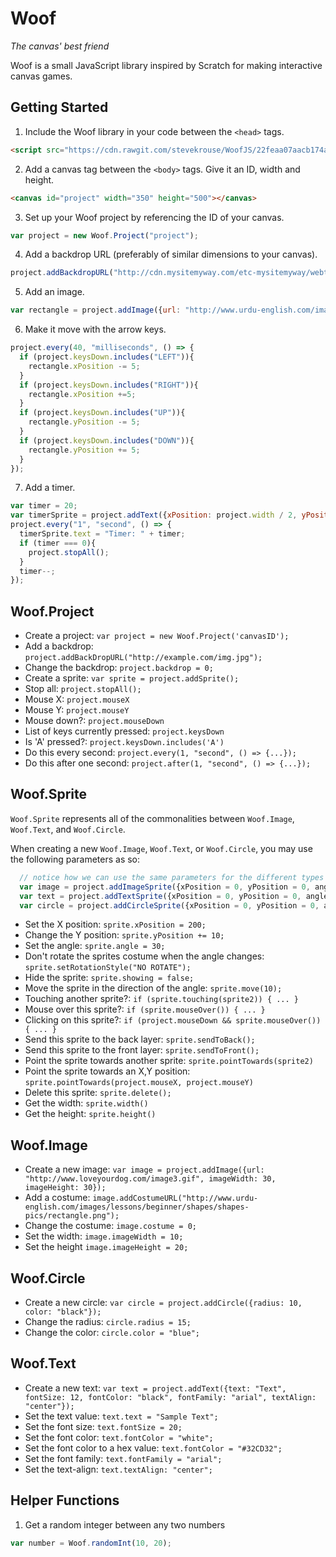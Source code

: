 # Woof
*The canvas' best friend*

Woof is a small JavaScript library inspired by Scratch for making interactive canvas games.

## Getting Started

1) Include the Woof library in your code between the `<head>` tags.
```html
<script src="https://cdn.rawgit.com/stevekrouse/WoofJS/22feaa07aacb174a93b8d545f19a9cf14aaea7dc/woof.js"></script>
```

2) Add a canvas tag between the `<body>` tags. Give it an ID, width and height.
```html
<canvas id="project" width="350" height="500"></canvas>
```
3) Set up your Woof project by referencing the ID of your canvas.
```javascript
var project = new Woof.Project("project"); 
```
4) Add a backdrop URL (preferably of similar dimensions to your canvas).
```javascript
project.addBackdropURL("http://cdn.mysitemyway.com/etc-mysitemyway/webtreats/assets/posts/857/thumbs/tileable-classic-nebula-space-patterns-6.jpg");
```
5) Add an image.
```javascript
var rectangle = project.addImage({url: "http://www.urdu-english.com/images/lessons/beginner/shapes/shapes-pics/rectangle.png"});
```
6) Make it move with the arrow keys.
```javascript
project.every(40, "milliseconds", () => {
  if (project.keysDown.includes("LEFT")){
    rectangle.xPosition -= 5; 
  }
  if (project.keysDown.includes("RIGHT")){
    rectangle.xPosition +=5; 
  }
  if (project.keysDown.includes("UP")){
    rectangle.yPosition -= 5; 
  }
  if (project.keysDown.includes("DOWN")){
    rectangle.yPosition += 5; 
  }
});
```
7) Add a timer.
```javascript
var timer = 20;
var timerSprite = project.addText({xPosition: project.width / 2, yPosition: project.height / 2, fontSize: 20, fontColor: "white"});
project.every("1", "second", () => {
  timerSprite.text = "Timer: " + timer;
  if (timer === 0){
    project.stopAll();
  }
  timer--;
});
```

## Woof.Project

  - Create a project: `var project = new Woof.Project('canvasID');`
  - Add a backdrop: `project.addBackDropURL("http://example.com/img.jpg");`
  - Change the backdrop: `project.backdrop = 0;`
  - Create a sprite: `var sprite = project.addSprite();`
  - Stop all: `project.stopAll();`
  - Mouse X: `project.mouseX`
  - Mouse Y: `project.mouseY`
  - Mouse down?: `project.mouseDown`
  - List of keys currently pressed: `project.keysDown`
  - Is 'A' pressed?: `project.keysDown.includes('A')`
  - Do this every second: `project.every(1, "second", () => {...});`
  - Do this after one second: `project.after(1, "second", () => {...});`

## Woof.Sprite

`Woof.Sprite` represents all of the commonalities between `Woof.Image`, `Woof.Text`, and `Woof.Circle`.

When creating a new `Woof.Image`, `Woof.Text`, or `Woof.Circle`, you may use the following parameters as so:
```javascript
  // notice how we can use the same parameters for the different types
  var image = project.addImageSprite({xPosition = 0, yPosition = 0, angle = 0, rotationStyle = "ROTATE", showing = true});
  var text = project.addTextSprite({xPosition = 0, yPosition = 0, angle = 0, rotationStyle = "ROTATE", showing = true});
  var circle = project.addCircleSprite({xPosition = 0, yPosition = 0, angle = 0, rotationStyle = "ROTATE", showing = true});
```

  - Set the X position: `sprite.xPosition = 200;`
  - Change the Y position: `sprite.yPosition += 10;`
  - Set the angle: `sprite.angle = 30;`
  - Don't rotate the sprites costume when the angle changes: `sprite.setRotationStyle("NO ROTATE");`
  - Hide the sprite: `sprite.showing = false;`
  - Move the sprite in the direction of the angle: `sprite.move(10);`
  - Touching another sprite?: `if (sprite.touching(sprite2)) { ... }`
  - Mouse over this sprite?: `if (sprite.mouseOver()) { ... }`
  - Clicking on this sprite?: `if (project.mouseDown && sprite.mouseOver()) { ... }`
  - Send this sprite to the back layer: `sprite.sendToBack();`
  - Send this sprite to the front layer: `sprite.sendToFront();`
  - Point the sprite towards another sprite: `sprite.pointTowards(sprite2)`
  - Point the sprite towards an X,Y position: `sprite.pointTowards(project.mouseX, project.mouseY)`
  - Delete this sprite: `sprite.delete();`
  - Get the width: `sprite.width()`
  - Get the height: `sprite.height()`

## Woof.Image

  - Create a new image: `var image = project.addImage({url: "http://www.loveyourdog.com/image3.gif", imageWidth: 30, imageHeight: 30});`
  - Add a costume: `image.addCostumeURL("http://www.urdu-english.com/images/lessons/beginner/shapes/shapes-pics/rectangle.png");`
  - Change the costume: `image.costume = 0;`
  - Set the width: `image.imageWidth = 10;`
  - Set the height `image.imageHeight = 20;`

## Woof.Circle

  - Create a new circle: `var circle = project.addCircle({radius: 10, color: "black"});`
  - Change the radius: `circle.radius = 15;`
  - Change the color: `circle.color = "blue";`

## Woof.Text

  - Create a new text: `var text = project.addText({text: "Text", fontSize: 12, fontColor: "black", fontFamily: "arial", textAlign: "center"});`
  - Set the text value: `text.text = "Sample Text";`
  - Set the font size: `text.fontSize = 20;`
  - Set the font color: `text.fontColor = "white";`
  - Set the font color to a hex value: `text.fontColor = "#32CD32";`
  - Set the font family: `text.fontFamily = "arial";`
  - Set the text-align: `text.textAlign: "center";`

## Helper Functions

1) Get a random integer between any two numbers
```javascript
var number = Woof.randomInt(10, 20);
```
